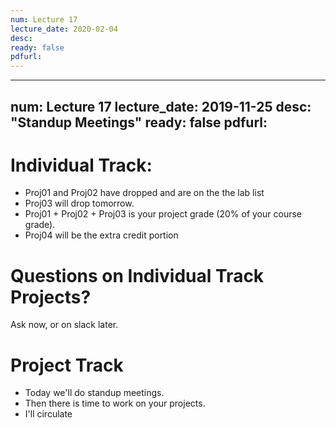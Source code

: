 ```yaml
---
num: Lecture 17
lecture_date: 2020-02-04
desc:
ready: false
pdfurl:
---
```


---
num: Lecture 17
lecture_date: 2019-11-25
desc: "Standup Meetings"
ready: false
pdfurl:
---


# Individual Track:

* Proj01 and Proj02 have dropped and are on the the lab list
* Proj03 will drop tomorrow.
* Proj01 + Proj02 + Proj03 is your project grade (20% of your course grade).
* Proj04 will be the extra credit portion


# Questions on Individual Track Projects?

Ask now, or on slack later.

# Project Track

* Today we'll do standup meetings.
* Then there is time to work on your projects.
* I'll circulate
